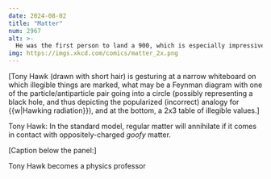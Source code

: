 ```yaml
---
date: 2024-08-02
title: "Matter"
num: 2967
alt: >-
  He was the first person to land a 900, which is especially impressive because pulling off a half-integer spin requires obeying Fermi-Dirac statistics.
img: https://imgs.xkcd.com/comics/matter_2x.png
---
```

[Tony Hawk (drawn with short hair) is gesturing at a narrow whiteboard on which illegible things are marked, what may be a Feynman diagram with one of the particle/antiparticle pair going into a circle (possibly representing a black hole, and thus depicting the popularized (incorrect) analogy for {{w|Hawking radiation}}), and at the bottom, a 2x3 table of illegible values.]

Tony Hawk: In the standard model, regular matter will annihilate if it comes in contact with oppositely-charged *goofy* matter.

[Caption below the panel:]

Tony Hawk becomes a physics professor